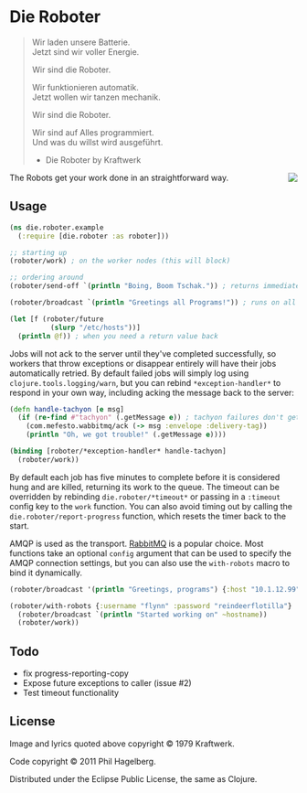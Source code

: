 # Die Roboter

> Wir laden unsere Batterie.  
> Jetzt sind wir voller Energie.
>
> Wir sind die Roboter.
>
> Wir funktionieren automatik.  
> Jetzt wollen wir tanzen mechanik.
>
> Wir sind die Roboter.
>
> Wir sind auf Alles programmiert.  
> Und was du willst wird ausgeführt.
> 
> - Die Roboter by Kraftwerk

<img src="http://technomancy.us/i/die_roboter.jpg" align="right" />

The Robots get your work done in an straightforward way.

## Usage

```clj
(ns die.roboter.example
  (:require [die.roboter :as roboter]))

;; starting up
(roboter/work) ; on the worker nodes (this will block)

;; ordering around
(roboter/send-off `(println "Boing, Boom Tschak.")) ; returns immediately

(roboter/broadcast `(println "Greetings all Programs!")) ; runs on all nodes

(let [f (roboter/future
          (slurp "/etc/hosts"))]
  (println @f)) ; when you need a return value back
```

Jobs will not ack to the server until they've completed successfully,
so workers that throw exceptions or disappear entirely will have their
jobs automatically retried. By default failed jobs will simply log
using `clojure.tools.logging/warn`, but you can rebind
`*exception-handler*` to respond in your own way, including acking the
message back to the server:

```clj
(defn handle-tachyon [e msg]
  (if (re-find #"tachyon" (.getMessage e)) ; tachyon failures don't get retried
    (com.mefesto.wabbitmq/ack (-> msg :envelope :delivery-tag))
    (println "Oh, we got trouble!" (.getMessage e))))

(binding [roboter/*exception-handler* handle-tachyon]
  (roboter/work))
```

By default each job has five minutes to complete before it is
considered hung and are killed, returning its work to the queue. The
timeout can be overridden by rebinding `die.roboter/*timeout*` or
passing in a `:timeout` config key to the `work` function. You can
also avoid timing out by calling the `die.roboter/report-progress`
function, which resets the timer back to the start.

AMQP is used as the transport. [RabbitMQ](http://rabbitmq.com) is a
popular choice. Most functions take an optional `config` argument that
can be used to specify the AMQP connection settings, but you can also
use the `with-robots` macro to bind it dynamically.

```clj
(roboter/broadcast '(println "Greetings, programs") {:host "10.1.12.99"})

(roboter/with-robots {:username "flynn" :password "reindeerflotilla"}
  (roboter/broadcast `(println "Started working on" ~hostname))
  (roboter/work))
```

## Todo

* fix progress-reporting-copy
* Expose future exceptions to caller (issue #2)
* Test timeout functionality

## License

Image and lyrics quoted above copyright © 1979 Kraftwerk.

Code copyright © 2011 Phil Hagelberg.

Distributed under the Eclipse Public License, the same as Clojure.

